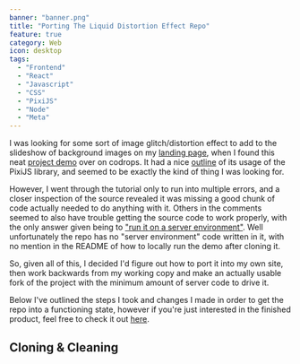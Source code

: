 ```yaml
---
banner: "banner.png"
title: "Porting The Liquid Distortion Effect Repo"
feature: true
category: Web
icon: desktop
tags:
  - "Frontend"
  - "React"
  - "Javascript"
  - "CSS"
  - "PixiJS"
  - "Node"
  - "Meta"
---
```


I was looking for some sort of image glitch/distortion effect to add to the slideshow of background images on my [landing page](http://carsonkk.com), when I found this neat [project demo](https://tympanus.net/Development/LiquidDistortion/) over on codrops. It had a nice [outline](https://tympanus.net/codrops/2017/10/10/liquid-distortion-effects) of its usage of the PixiJS library, and seemed to be exactly the kind of thing I was looking for.

However, I went through the tutorial only to run into multiple errors, and a closer inspection of the source revealed it was missing a good chunk of code actually needed to do anything with it. Others in the comments seemed to also have trouble getting the source code to work properly, with the only answer given being to ["run it on a server environment"](https://tympanus.net/codrops/2017/10/10/liquid-distortion-effects/comment-page-1/#comment-474865). Well unfortunately the repo has no "server environment" code written in it, with no mention in the README of how to locally run the demo after cloning it.

So, given all of this, I decided I'd figure out how to port it into my own site, then work backwards from my working copy and make an actually usable fork of the project with the minimum amount of server code to drive it.

Below I've outlined the steps I took and changes I made in order to get the repo into a functioning state, however if you're just interested in the finished product, feel free to check it out [here]().

## Cloning & Cleaning

